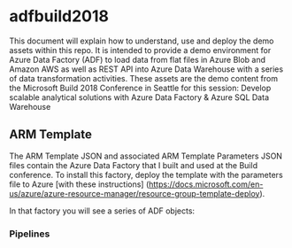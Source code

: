 # adfbuild2018

This document will explain how to understand, use and deploy the demo assets within this repo. It is intended to provide a demo environment for Azure Data Factory (ADF) to load data from flat files in Azure Blob and Amazon AWS as well as REST API into Azure Data Warehouse with a series of data transformation activities. These assets are the demo content from the Microsoft Build 2018 Conference in Seattle for this session: Develop scalable analytical solutions with Azure Data Factory & Azure SQL Data Warehouse

## ARM Template

The ARM Template JSON and associated ARM Template Parameters JSON files contain the Azure Data Factory that I built and used at the Build conference. To install this factory, deploy the template with the parameters file to Azure [with these instructions] (https://docs.microsoft.com/en-us/azure/azure-resource-manager/resource-group-template-deploy).

In that factory you will see a series of ADF objects:

### Pipelines

